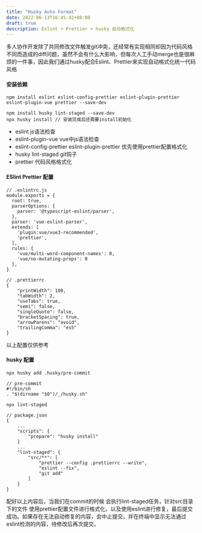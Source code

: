 ```yaml
---
title: "Husky Auto Format"
date: 2022-06-13T16:45:42+08:00
draft: true
description: Eslint + Prettier + husky 自动格式化
---
```


多人协作开发除了共同修改文件触发git冲突，还经常有实现相同却因为代码风格不同而造成的diff问题，虽然不会有什么大影响，但每次人工手动merge也是很麻烦的一件事，因此我们通过husky配合Eslint、Prettier来实现自动格式化统一代码风格

#### 安装依赖
```
npm install eslint eslint-config-prettier eslint-plugin-prettier eslint-plugin-vue prettier --save-dev

npm install husky lint-staged --save-dev
npx husky install // 安装完成后还需要install初始化
```
- eslint js语法检查
- eslint-plugin-vue vue中js语法检查
- eslint-config-prettier eslint-plugin-prettier 优先使用prettier配置格式化
- husky lint-staged git钩子
- prettier 代码风格格式化

#### ESlint Prettier 配置
```
// .eslintrc.js
module.exports = {
  root: true,
  parserOptions: {
    parser: '@typescript-eslint/parser',
  },
  parser: 'vue-eslint-parser',
  extends: [
    'plugin:vue/vue3-recommended',
    'prettier',
  ],
  rules: {
    'vue/multi-word-component-names': 0,
    'vue/no-mutating-props': 0
  },
}
```

```
// .prettierrc
{
    "printWidth": 100,
    "tabWidth": 2,
    "useTabs": true,
    "semi": false,
    "singleQuote": false,
    "bracketSpacing": true,
    "arrowParens": "avoid",
    "trailingComma": "es5"
}
```
以上配置仅供参考

#### husky 配置
```
npx husky add .husky/pre-commit
```

```
// pre-commit
#!/bin/sh
. "$(dirname "$0")/_/husky.sh"

npx lint-staged
```

```
// package.json
{
    ...
    "scripts": {
        "prepare": "husky install"
    }
    ...
    "lint-staged": {
        "src/**": [
            "prettier --config .prettierrc --write",
            "eslint --fix",
            "git add"
        ]
    }
}
```
配好以上内容后，当我们在commit的时候 会执行lint-staged任务，针对src目录下的文件 使用prettier配置文件进行格式化，以及使用eslint进行修复，最后提交成功。如果存在无法自动修复的内容，会中止提交，并在终端中显示无法通过eslint检测的内容，待修改后再次提交。

